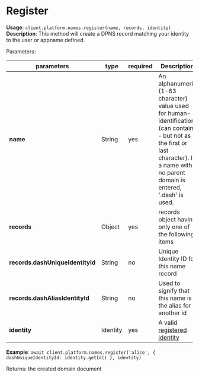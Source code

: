 # Register

**Usage**: `client.platform.names.register(name, records, identity)`  
**Description**: This method will create a DPNS record matching your identity to the user or appname defined.

Parameters: 

| parameters                       | type     | required | Description                                                                                                                                                                                 |
| -------------------------------- | -------- | -------- | ------------------------------------------------------------------------------------------------------------------------------------------------------------------------------------------- |
| **name**                         | String   | yes      | An alphanumeric (1-63 character) value used for human-identification (can contain `-` but not as the first or last character). If a name with no parent domain is entered, '.dash' is used. |
| **records**                      | Object   | yes      | records object having only one of the following items                                                                                                                                       |
| **records.dashUniqueIdentityId** | String   | no       | Unique Identity ID for this name record                                                                                                                                                     |
| **records.dashAliasIdentityId**  | String   | no       | Used to signify that this name is the alias for another id                                                                                                                                  |
| **identity**                     | Identity | yes      | A valid [registered identity](https://dashplatform.readme.io/docs/dash-sdk-identities-register)                                                                                             |

**Example**: `await client.platform.names.register('alice', { dashUniqueIdentityId: identity.getId() }, identity)`

Returns: the created domain document